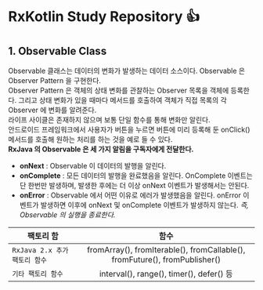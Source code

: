 # RxKotlin Study Repository 👍

## 1. Observable Class
Observable 클래스는 데이터의 변화가 발생하는 데이터 소스이다. Observable 은 Observer Pattern 을 구현한다.<br/>
Observer Pattern 은 객체의 상태 변화를 관찰하는 Observer 목록을 객체에 등록한다. 그리고 상태 변화가 있을 때마다 메서드를 호출하여 객체가 직접 목록의 각 Observer 에 변화를 알려준다.<br/>
라이프 사이클은 존재하지 않으며 보통 단일 함수를 통해 변화만 알린다.<br/>
안드로이드 프레임워크에서 사용자가 버튼을 누르면 버튼에 미리 등록해 둔 onClick() 메서드를 호출해 원하는 처리를 하는 것을 예로 들 수 있다.<br/>
**RxJava 의 Observable 은 세 가지 알림을 구독자에게 전달한다.**
- **onNext** : Observable 이 데이터의 발행을 알린다.
- **onComplete** : 모든 데이터의 발행을 완료했음을 알린다. OnComplete 이벤트는 단 한번만 발생하며, 발생한 후에는 더 이상 onNext 이벤트가 발생해서는 안된다.
- **onError** : Observable 에서 어떤 이유로 에러가 발생했음을 알린다. onError 이벤트가 발생하면 이후에 onNext 및 onComplete 이벤트가 발생하지 않는다. *즉, Observable 의 실행을 종료한다.*

| 팩토리 함 | 함수 |
|---|:---:|
| `RxJava 2.x 추가 팩토리 함수` | fromArray(), fromIterable(), fromCallable(), fromFuture(), fromPublisher() | 
| `기타 팩토리 함수` | interval(), range(), timer(), defer() 등 |


